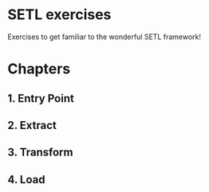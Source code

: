 # SETL exercises

Exercises to get familiar to the wonderful SETL framework!

# Chapters

## 1. Entry Point

## 2. Extract

## 3. Transform

## 4. Load